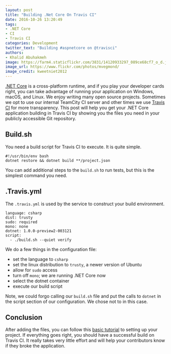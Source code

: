 ```yaml
---
layout: post
title: "Building .Net Core On Travis CI"
date: 2016-10-26 13:20:49
tags: 
- .NET Core
- CI
- Travis CI
categories: Development
twitter_text: "Building #aspnetcore on @travisci"
authors:
- Khalid Abuhakmeh
image: https://farm4.staticflickr.com/3831/14120933297_089ce68cf7_o_d.jpg
image_url: https://www.flickr.com/photos/mvegmond/
image_credit: kweetniet2012
---
```


[.NET Core][dotnet] is a cross-platform runtime, and if you play your developer cards right, you can take advantage of running your application on Windows, macOS, and Linux. We enjoy writing many open source projects. Sometimes we opt to use our internal TeamCity CI server and other times we use [Travis CI][travis] for more transparency.  This post will help you get your .NET Core application building in Travis CI by showing you the files you need in your publicly accessible Git repository.

## Build.sh

You need a build script for Travis CI to execute. It is quite simple.

```
#!/usr/bin/env bash
dotnet restore && dotnet build **/project.json
```

You can add additional steps to the `build.sh` to run tests, but this is the simplest command you need.

## .Travis.yml 

The `.travis.yml` is used by the service to construct your build environment.

```
language: csharp
dist: trusty
sudo: required
mono: none
dotnet: 1.0.0-preview2-003121
script:
  - ./build.sh --quiet verify
``` 

We do a few things in the configuration file:

- set the language to `csharp`
- set the linux distribution to `trusty`, a newer version of Ubuntu
- allow for `sudo` access
- turn off `mono`; we are running .NET Core now
- select the dotnet container
- execute our build script

Note, we could forgo calling our `build.sh` file and put the calls to `dotnet` in the script section of our configuration. We chose not to in this case.

## Conclusion

After adding the files, you can follow this [basic tutorial](tut) to setting up your project. If everything goes right, you should have a successful build on Travis CI. It really takes very little effort and will help your contributors know if they broke the application.

[dotnet]: https://dot.net
[travis]: https://travis-ci.org
[tut]: https://docs.travis-ci.com/user/for-beginners